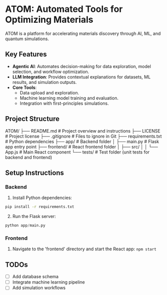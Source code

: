 # ATOM: Automated Tools for Optimizing Materials

ATOM is a platform for accelerating materials discovery through AI, ML, and quantum simulations.

## Key Features
- **Agentic AI**: Automates decision-making for data exploration, model selection, and workflow optimization.
- **LLM Integration**: Provides contextual explanations for datasets, ML results, and simulation outputs.
- **Core Tools**:
  - Data upload and exploration.
  - Machine learning model training and evaluation.
  - Integration with first-principles simulations.

## Project Structure

ATOM/
├── README.md                # Project overview and instructions
├── LICENSE                  # Project license
├── .gitignore               # Files to ignore in Git
├── requirements.txt         # Python dependencies
├── app/                     # Backend folder
│   ├── main.py              # Flask app entry point
├── frontend/                # React frontend folder
│   ├── src/
│   │   └── App.js           # Main React component
└── tests/                   # Test folder (unit tests for backend and frontend)

## Setup Instructions
### Backend
1. Install Python dependencies:
```bash
pip install -r requirements.txt
```
2. Run the Flask server:
```python
python app/main.py
```
### Frontend
1. Navigate to the 'frontend' directory and start the React app:
```npm start```

## TODOs
- [ ] Add database schema
- [ ] Integrate machine learning pipeline
- [ ] Add simulation workflows
